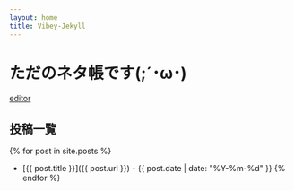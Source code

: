 ```yaml
---
layout: home
title: Vibey-Jekyll
---
```

# ただのネタ帳です(;´･ω･)

[editor](editor.html)



## 投稿一覧

{% for post in site.posts %}
- [{{ post.title }}]({{ post.url }}) - {{ post.date | date: "%Y-%m-%d" }}
{% endfor %}
